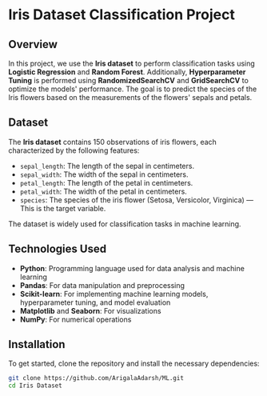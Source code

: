 # Iris Dataset Classification Project

## Overview

In this project, we use the **Iris dataset** to perform classification tasks using **Logistic Regression** and **Random Forest**. Additionally, **Hyperparameter Tuning** is performed using **RandomizedSearchCV** and **GridSearchCV** to optimize the models' performance. The goal is to predict the species of the Iris flowers based on the measurements of the flowers' sepals and petals.

## Dataset

The **Iris dataset** contains 150 observations of iris flowers, each characterized by the following features:

- `sepal_length`: The length of the sepal in centimeters.
- `sepal_width`: The width of the sepal in centimeters.
- `petal_length`: The length of the petal in centimeters.
- `petal_width`: The width of the petal in centimeters.
- `species`: The species of the iris flower (Setosa, Versicolor, Virginica) — This is the target variable.

The dataset is widely used for classification tasks in machine learning.

## Technologies Used

- **Python**: Programming language used for data analysis and machine learning
- **Pandas**: For data manipulation and preprocessing
- **Scikit-learn**: For implementing machine learning models, hyperparameter tuning, and model evaluation
- **Matplotlib** and **Seaborn**: For visualizations
- **NumPy**: For numerical operations

## Installation

To get started, clone the repository and install the necessary dependencies:

```bash
git clone https://github.com/ArigalaAdarsh/ML.git
cd Iris Dataset
 
